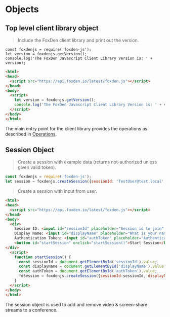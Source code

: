 # Objects
## Top level client library object

> Include the FoxDen client library and print out the version.

```javascript--node
const foxdenjs = require('foxden-js');
let version = foxdenjs.getVersion();
console.log('The FoxDen Javascript Client Library Version is: ' + version);
```

```html
<html>
<head>
  <script src="https://api.foxden.io/latest/foxden.js"></script>
</head>
<body>
  <script>
    let version = foxdenjs.getVersion();
    console.log('The FoxDen Javascript Client Library Version is: ' + version);
  </script>
</body>
</html>
```

The main entry point for the client library provides the operations as described in [Operations](#operations).

## Session Object

> Create a session with example data (returns not-authorized unless given valid token).

```javascript
const foxdenjs = require('foxden-js');
let session = foxdenjs.createSession({sessionId: 'TestUser@test.local', displayName: 'TestUser', authToken: '<base64JWT>'});
```

> Create a session with input from user.

```html
<html>
<head>
  <script src="https://api.foxden.io/latest/foxden.js"></script>
</head>
<body>
  <div>
    Session ID: <input id="sessionId" placeholder="Session id to join" style="width: 50%" /><br/>
    Display Name: <input id="displayName" placeholder="What is your name?" style="width: : 50%" /><br/>
    Authentication Token: <input id="authToken" placeholder="Authentication token to start a session" style="width: 50%" /><br/>
    <button id="startSession" onclick="startSession()">Start Session</button>
</div>
  <script>
    function startSession() {
      const sessionId = document.getElementById('sessionId').value;
      const displayName = document.getElementById('displayName').value;
      const authToken = document.getElementById('authToken').value;
      fdSession = foxdenjs.createSession({sessionId:sessionId, displayName: displayName, authToken: authToken});
    }
  </script>
</body>
</html>
```

The session object is used to add and remove video & screen-share streams to a conference.

